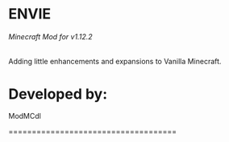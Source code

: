 # ENVIE
###### Minecraft Mod for v1.12.2
Adding little enhancements and expansions to Vanilla Minecraft.

# Developed by:
ModMCdl

====================================
